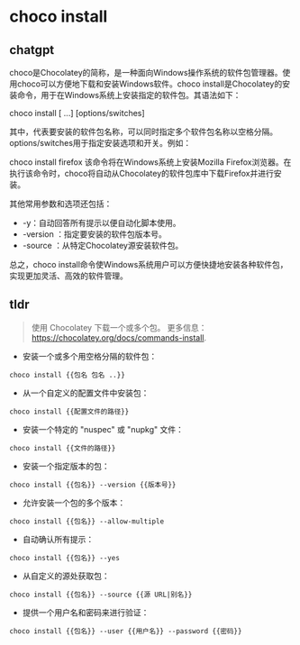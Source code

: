 # choco install 
## chatgpt 
choco是Chocolatey的简称，是一种面向Windows操作系统的软件包管理器。使用choco可以方便地下载和安装Windows软件。choco install是Chocolatey的安装命令，用于在Windows系统上安装指定的软件包。其语法如下：

choco install <package name> [<package name> ...] [options/switches]

其中，<package name>代表要安装的软件包名称，可以同时指定多个软件包名称以空格分隔。options/switches用于指定安装选项和开关。例如：

choco install firefox
该命令将在Windows系统上安装Mozilla Firefox浏览器。在执行该命令时，choco将自动从Chocolatey的软件包库中下载Firefox并进行安装。

其他常用参数和选项还包括：

- -y：自动回答所有提示以便自动化脚本使用。
- -version <version>：指定要安装的软件包版本号。
- -source <source>：从特定Chocolatey源安装软件包。

总之，choco install命令使Windows系统用户可以方便快捷地安装各种软件包，实现更加灵活、高效的软件管理。 

## tldr 
 
> 使用 Chocolatey 下载一个或多个包。
> 更多信息：<https://chocolatey.org/docs/commands-install>.

- 安装一个或多个用空格分隔的软件包：

`choco install {{包名 包名 ..}}`

- 从一个自定义的配置文件中安装包：

`choco install {{配置文件的路径}}`

- 安装一个特定的 "nuspec" 或 "nupkg" 文件：

`choco install {{文件的路径}}`

- 安装一个指定版本的包：

`choco install {{包名}} --version {{版本号}}`

- 允许安装一个包的多个版本：

`choco install {{包名}} --allow-multiple`

- 自动确认所有提示：

`choco install {{包名}} --yes`

- 从自定义的源处获取包：

`choco install {{包名}} --source {{源 URL|别名}}`

- 提供一个用户名和密码来进行验证：

`choco install {{包名}} --user {{用户名}} --password {{密码}}`
